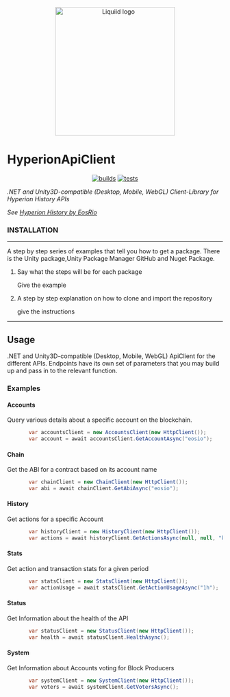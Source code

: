 

<div align="center">
 <img src="https://avatars.githubusercontent.com/u/82725791?s=200&v=4" align="center"
     alt="Liquiid logo" width="280" height="300">
</div>

# HyperionApiClient 

<div align="center">

[![builds](https://github.com/liquiidio/HyperionApiClient-Private/actions/workflows/dotnet-build.yml/badge.svg)](https://github.com/liquiidio/HyperionApiClient-Private/actions/workflows/dotnet-build.yml)
[![tests](https://github.com/liquiidio/HyperionApiClient-Private/actions/workflows/dotnet-test.yml/badge.svg)](https://github.com/liquiidio/HyperionApiClient-Private/actions/workflows/dotnet-test.yml)
       
</div>

*.NET and Unity3D-compatible (Desktop, Mobile, WebGL) Client-Library for Hyperion History APIs*

*See [Hyperion History by EosRio](https://eosrio.io/hyperion/)*

### INSTALLATION
---
A step by step series of examples that tell you how to get a package. There is the Unity package,Unity Package Manager GitHub and Nuget Package.
 

1. Say what the steps will be for each package

    Give the example

2. A step by step explanation on how to clone and import the repository

    give the instructions

---
## Usage
.NET and Unity3D-compatible (Desktop, Mobile, WebGL) ApiClient for the different  APIs. 
Endpoints have its own set of parameters that you may build up and pass in to the relevant function.

### Examples

#### Accounts
Query various details about a specific account on the blockchain.
```csharp
       var accountsClient = new AccountsClient(new HttpClient());
       var account = await accountsClient.GetAccountAsync("eosio");
```

#### Chain
Get the ABI for a contract based on its account name
```csharp
       var chainClient = new ChainClient(new HttpClient());
       var abi = await chainClient.GetAbiAsync("eosio");
```

#### History
Get actions for a specific Account
```csharp
       var historyClient = new HistoryClient(new HttpClient());
       var actions = await historyClient.GetActionsAsync(null, null, "kingcoolcorv");
```

#### Stats
Get action and transaction stats for a given period
```csharp
       var statsClient = new StatsClient(new HttpClient());
       var actionUsage = await statsClient.GetActionUsageAsync("1h");
```

#### Status
Get Information about the health of the API
```csharp
       var statusClient = new StatusClient(new HttpClient());
       var health = await statusClient.HealthAsync();
```

#### System
Get Information about Accounts voting for Block Producers
```csharp
       var systemClient = new SystemClient(new HttpClient());
       var voters = await systemClient.GetVotersAsync();
```
